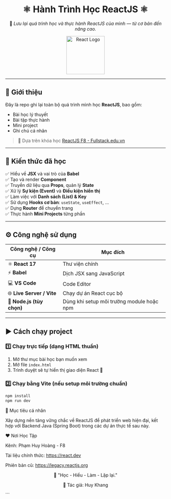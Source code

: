 <div align="center">

# ⚛️ Hành Trình Học ReactJS ⚛️

🎯 *Lưu lại quá trình học và thực hành ReactJS của mình — từ cơ bản đến nâng cao.*

<img src="https://upload.wikimedia.org/wikipedia/commons/a/a7/React-icon.svg" width="120" alt="React Logo" />

</div>

---

## 📘 Giới thiệu

Đây là repo ghi lại toàn bộ quá trình mình học **ReactJS**, bao gồm:
- Bài học lý thuyết  
- Bài tập thực hành  
- Mini project  
- Ghi chú cá nhân  

> 🔗 Dựa trên khóa học [ReactJS F8 - Fullstack.edu.vn](https://fullstack.edu.vn/learning/reactjs)

---

## 🧠 Kiến thức đã học

✅ Hiểu về **JSX** và vai trò của **Babel**  
✅ Tạo và render **Component**  
✅ Truyền dữ liệu qua **Props**, quản lý **State**  
✅ Xử lý **Sự kiện (Event)** và **Điều kiện hiển thị**  
✅ Làm việc với **Danh sách (List) & Key**  
✅ Sử dụng **Hooks cơ bản**: `useState`, `useEffect`, ...  
✅ Dựng **Router** để chuyển trang  
✅ Thực hành **Mini Projects** từng phần  

---

## ⚙️ Công nghệ sử dụng

| Công nghệ / Công cụ | Mục đích |
|----------------------|----------|
| ⚛️ **React 17** | Thư viện chính |
| ⚡ **Babel** | Dịch JSX sang JavaScript |
| 💻 **VS Code** | Code Editor |
| 🌐 **Live Server / Vite** | Chạy dự án React cục bộ |
| 🧩 **Node.js (tùy chọn)** | Dùng khi setup môi trường module hoặc npm |

---

## ▶️ Cách chạy project

### 1️⃣ Chạy trực tiếp (dạng HTML thuần)
1. Mở thư mục bài học bạn muốn xem  
2. Mở file `index.html`  
3. Trình duyệt sẽ tự hiển thị giao diện React 🎉  

### 2️⃣ Chạy bằng Vite (nếu setup môi trường chuẩn)
```bash
npm install
npm run dev
```

🎯 Mục tiêu cá nhân

Xây dựng nền tảng vững chắc về ReactJS để phát triển web hiện đại,
kết hợp với Backend Java (Spring Boot) trong các dự án thực tế sau này.

❤️ Nơi Học Tập

Kênh: Phạm Huy Hoàng - F8

Tài liệu chính thức: https://react.dev

Phiên bản cũ: https://legacy.reactjs.org

<div align="center">
🌈 "Học - Hiểu - Làm - Lặp lại."

🧡 Tác giả: Huy Khang

</div> ```
